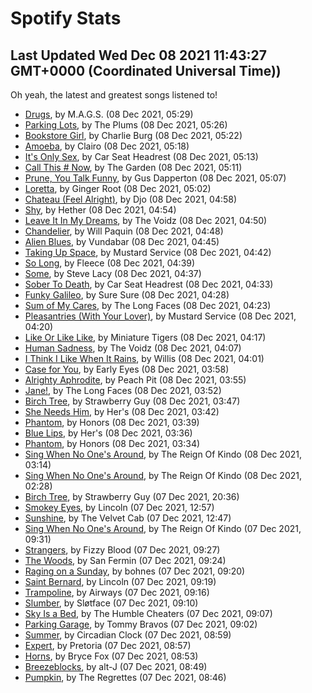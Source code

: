 
# Spotify Stats
## Last Updated Wed Dec 08 2021 11:43:27 GMT+0000 (Coordinated Universal Time))

Oh yeah, the latest and greatest songs listened to!

- [Drugs](https://www.last.fm/music/M.A.G.S./_/Drugs), by M.A.G.S. (08 Dec 2021, 05:29)
- [Parking Lots](https://www.last.fm/music/The+Plums/_/Parking+Lots), by The Plums (08 Dec 2021, 05:26)
- [Bookstore Girl](https://www.last.fm/music/Charlie+Burg/_/Bookstore+Girl), by Charlie Burg (08 Dec 2021, 05:22)
- [Amoeba](https://www.last.fm/music/Clairo/_/Amoeba), by Clairo (08 Dec 2021, 05:18)
- [It's Only Sex](https://www.last.fm/music/Car+Seat+Headrest/_/It%27s+Only+Sex), by Car Seat Headrest (08 Dec 2021, 05:13)
- [Call This # Now](https://www.last.fm/music/The+Garden/_/Call+This+%23+Now), by The Garden (08 Dec 2021, 05:11)
- [Prune, You Talk Funny](https://www.last.fm/music/Gus+Dapperton/_/Prune,+You+Talk+Funny), by Gus Dapperton (08 Dec 2021, 05:07)
- [Loretta](https://www.last.fm/music/Ginger+Root/_/Loretta), by Ginger Root (08 Dec 2021, 05:02)
- [Chateau (Feel Alright)](https://www.last.fm/music/Djo/_/Chateau+(Feel+Alright)), by Djo (08 Dec 2021, 04:58)
- [Shy](https://www.last.fm/music/Hether/_/Shy), by Hether (08 Dec 2021, 04:54)
- [Leave It In My Dreams](https://www.last.fm/music/The+Voidz/_/Leave+It+In+My+Dreams), by The Voidz (08 Dec 2021, 04:50)
- [Chandelier](https://www.last.fm/music/Will+Paquin/_/Chandelier), by Will Paquin (08 Dec 2021, 04:48)
- [Alien Blues](https://www.last.fm/music/Vundabar/_/Alien+Blues), by Vundabar (08 Dec 2021, 04:45)
- [Taking Up Space](https://www.last.fm/music/Mustard+Service/_/Taking+Up+Space), by Mustard Service (08 Dec 2021, 04:42)
- [So Long](https://www.last.fm/music/Fleece/_/So+Long), by Fleece (08 Dec 2021, 04:39)
- [Some](https://www.last.fm/music/Steve+Lacy/_/Some), by Steve Lacy (08 Dec 2021, 04:37)
- [Sober To Death](https://www.last.fm/music/Car+Seat+Headrest/_/Sober+To+Death), by Car Seat Headrest (08 Dec 2021, 04:33)
- [Funky Galileo](https://www.last.fm/music/Sure+Sure/_/Funky+Galileo), by Sure Sure (08 Dec 2021, 04:28)
- [Sum of My Cares](https://www.last.fm/music/The+Long+Faces/_/Sum+of+My+Cares), by The Long Faces (08 Dec 2021, 04:23)
- [Pleasantries (With Your Lover)](https://www.last.fm/music/Mustard+Service/_/Pleasantries+(With+Your+Lover)), by Mustard Service (08 Dec 2021, 04:20)
- [Like Or Like Like](https://www.last.fm/music/Miniature+Tigers/_/Like+Or+Like+Like), by Miniature Tigers (08 Dec 2021, 04:17)
- [Human Sadness](https://www.last.fm/music/The+Voidz/_/Human+Sadness), by The Voidz (08 Dec 2021, 04:07)
- [I Think I Like When It Rains](https://www.last.fm/music/Willis/_/I+Think+I+Like+When+It+Rains), by Willis (08 Dec 2021, 04:01)
- [Case for You](https://www.last.fm/music/Early+Eyes/_/Case+for+You), by Early Eyes (08 Dec 2021, 03:58)
- [Alrighty Aphrodite](https://www.last.fm/music/Peach+Pit/_/Alrighty+Aphrodite), by Peach Pit (08 Dec 2021, 03:55)
- [Jane!](https://www.last.fm/music/The+Long+Faces/_/Jane!), by The Long Faces (08 Dec 2021, 03:52)
- [Birch Tree](https://www.last.fm/music/Strawberry+Guy/_/Birch+Tree), by Strawberry Guy (08 Dec 2021, 03:47)
- [She Needs Him](https://www.last.fm/music/Her%27s/_/She+Needs+Him), by Her's (08 Dec 2021, 03:42)
- [Phantom](https://www.last.fm/music/Honors/_/Phantom), by Honors (08 Dec 2021, 03:39)
- [Blue Lips](https://www.last.fm/music/Her%27s/_/Blue+Lips), by Her's (08 Dec 2021, 03:36)
- [Phantom](https://www.last.fm/music/Honors/_/Phantom), by Honors (08 Dec 2021, 03:34)
- [Sing When No One's Around](https://www.last.fm/music/The+Reign+Of+Kindo/_/Sing+When+No+One%27s+Around), by The Reign Of Kindo (08 Dec 2021, 03:14)
- [Sing When No One's Around](https://www.last.fm/music/The+Reign+Of+Kindo/_/Sing+When+No+One%27s+Around), by The Reign Of Kindo (08 Dec 2021, 02:28)
- [Birch Tree](https://www.last.fm/music/Strawberry+Guy/_/Birch+Tree), by Strawberry Guy (07 Dec 2021, 20:36)
- [Smokey Eyes](https://www.last.fm/music/Lincoln/_/Smokey+Eyes), by Lincoln (07 Dec 2021, 12:57)
- [Sunshine](https://www.last.fm/music/The+Velvet+Cab/_/Sunshine), by The Velvet Cab (07 Dec 2021, 12:47)
- [Sing When No One's Around](https://www.last.fm/music/The+Reign+Of+Kindo/_/Sing+When+No+One%27s+Around), by The Reign Of Kindo (07 Dec 2021, 09:31)
- [Strangers](https://www.last.fm/music/Fizzy+Blood/_/Strangers), by Fizzy Blood (07 Dec 2021, 09:27)
- [The Woods](https://www.last.fm/music/San+Fermin/_/The+Woods), by San Fermin (07 Dec 2021, 09:24)
- [Raging on a Sunday](https://www.last.fm/music/bohnes/_/Raging+on+a+Sunday), by bohnes (07 Dec 2021, 09:20)
- [Saint Bernard](https://www.last.fm/music/Lincoln/_/Saint+Bernard), by Lincoln (07 Dec 2021, 09:19)
- [Trampoline](https://www.last.fm/music/Airways/_/Trampoline), by Airways (07 Dec 2021, 09:16)
- [Slumber](https://www.last.fm/music/Sl%C3%B8tface/_/Slumber), by Sløtface (07 Dec 2021, 09:10)
- [Sky Is a Bed](https://www.last.fm/music/The+Humble+Cheaters/_/Sky+Is+a+Bed), by The Humble Cheaters (07 Dec 2021, 09:07)
- [Parking Garage](https://www.last.fm/music/Tommy+Bravos/_/Parking+Garage), by Tommy Bravos (07 Dec 2021, 09:02)
- [Summer](https://www.last.fm/music/Circadian+Clock/_/Summer), by Circadian Clock (07 Dec 2021, 08:59)
- [Expert](https://www.last.fm/music/Pretoria/_/Expert), by Pretoria (07 Dec 2021, 08:57)
- [Horns](https://www.last.fm/music/Bryce+Fox/_/Horns), by Bryce Fox (07 Dec 2021, 08:53)
- [Breezeblocks](https://www.last.fm/music/alt-J/_/Breezeblocks), by alt-J (07 Dec 2021, 08:49)
- [Pumpkin](https://www.last.fm/music/The+Regrettes/_/Pumpkin), by The Regrettes (07 Dec 2021, 08:46)

